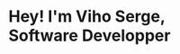   <div id="profile-box">
    <div id="about">
      <h1 class="intro">
        Hey! I'm Viho Serge, <br>
        Software Developper
      </h1>
    </div>
    <div id="picture">
    </div>
  </div>
